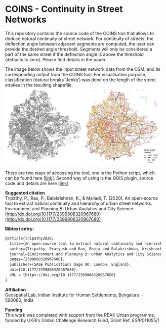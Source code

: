 # COINS - Continuity in Street Networks
This repository contains the source code of the COINS tool that allows to deduce natural continuity of street network. For continuity of streets, the deflection angle between adjacent segments are computed, the user can provide the desired angle threshold. Segments will only be considered a part of the same street if the deflection angle is above the threshold (defaults to zero). Please find details in the paper.<br/>

The image below shows the input street network data from the OSM, and its corresponding output from the COINS tool. For visualisation purpose, classification (natural breaks 'Jenks') was done on the length of the street strokes in the resulting shapefile.<br/>
<img src="Images/Input.png" height="250" width="250">
<img src="Images/Output.png" height="250" width="250">

There are two ways of accessing the tool, one is the Python script, which can be found here [[link]](/PythonTool). Second way of using is the QGIS plugin, source code and details are here [[link]](/QGISplugin).<br/>

**Suggested citation**<br/>
Tripathy, P., Rao, P., Balakrishnan, K., & Malladi, T. (2020). An open-source tool to extract natural continuity and hierarchy of urban street networks. Environment and Planning B: Urban Analytics and City Science. [http://dx.doi.org/10.1177/2399808320967680](http://dx.doi.org/10.1177/2399808320967680)<br/>

**Bibtext entry:**
```tex
@article{tripathy2020,
  title={An open-source tool to extract natural continuity and hierarchy of urban street networks},
  author={Tripathy, Pratyush and Rao, Pooja and Balakrishnan, Krishnachandran and Malladi, Teja},
  journal={Environment and Planning B: Urban Analytics and City Science},
  pages={2399808320967680},
  publisher={SAGE Publications Sage UK: London, England},
  doi={10.1177/2399808320967680},
  URL = {https://doi.org/10.1177/2399808320967680}
}
```

**Affiliation**<br/>
Geospatial Lab, Indian Institute for Human Settlements, Bengaluru - 560080, India<br/>

**Funding**<br/>
This work was completed with support from the PEAK Urban programme, funded by UKRI’s Global Challenge Research Fund, Grant Ref: ES/P011055/1
